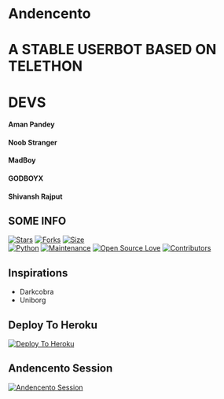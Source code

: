 # Andencento

# A STABLE USERBOT BASED ON TELETHON
# DEVS
#### Aman Pandey
#### Noob Stranger
#### MadBoy
#### GODBOYX
#### Shivansh Rajput

## SOME INFO
[![Stars](https://img.shields.io/github/stars/Andencento/Andencento?style=flat-square&color=yellow)](https://github.com/Andencento/Andencento/stargazers)
[![Forks](https://img.shields.io/github/forks/Andencento/Andencento?style=flat-square&color=orange)](https://github.com/Andencento/Andencento/fork)
[![Size](https://img.shields.io/github/repo-size/Andencento/Andencento?style=flat-square&color=green)](https://github.com/Andencento/Andencento)   
[![Python](https://img.shields.io/badge/Python-v3.9-blue)](https://www.python.org/)
[![Maintenance](https://img.shields.io/badge/Maintained%3F-yes-green.svg)](https://github.com/Noob-Stranger/andencento/graphs/commit-activity)
[![Open Source Love](https://badges.frapsoft.com/os/v1/open-source.png?v=103)](https://github.com/Andencento/Andencento/)
[![Contributors](https://img.shields.io/github/contributors/Andencento/Andencento?style=flat-square&color=pink)](https://github.com/Andencento/Andencento/graphs/contributors)

## Inspirations
- Darkcobra
- Uniborg




## Deploy To Heroku
[![Deploy To Heroku](https://www.herokucdn.com/deploy/button.svg)](https://heroku.com/deploy?template=https://github.com/Andencento/Deploy-Andencento)


## Andencento Session
[![Andencento Session](https://repl.it/badge/github/Andencento/Andencento)](https://replit.com/@madboy482/Session-Andencento/)
